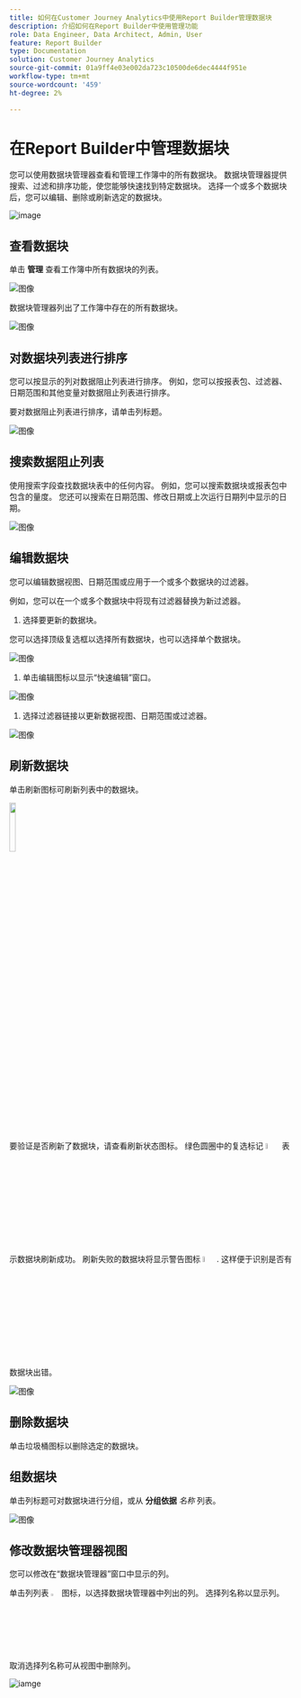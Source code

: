 ```yaml
---
title: 如何在Customer Journey Analytics中使用Report Builder管理数据块
description: 介绍如何在Report Builder中使用管理功能
role: Data Engineer, Data Architect, Admin, User
feature: Report Builder
type: Documentation
solution: Customer Journey Analytics
source-git-commit: 01a9ff4e03e002da723c10500de6dec4444f951e
workflow-type: tm+mt
source-wordcount: '459'
ht-degree: 2%

---
```



# 在Report Builder中管理数据块

您可以使用数据块管理器查看和管理工作簿中的所有数据块。 数据块管理器提供搜索、过滤和排序功能，使您能够快速找到特定数据块。 选择一个或多个数据块后，您可以编辑、删除或刷新选定的数据块。

![image](./assets/image52.png)

## 查看数据块

单击 **管理** 查看工作簿中所有数据块的列表。


![图像](./assets/image53.png)

数据块管理器列出了工作簿中存在的所有数据块。 

![图像](./assets/image52.png)

## 对数据块列表进行排序

您可以按显示的列对数据阻止列表进行排序。 例如，您可以按报表包、过滤器、日期范围和其他变量对数据阻止列表进行排序。

要对数据阻止列表进行排序，请单击列标题。

![图像](./assets/image54.png)

## 搜索数据阻止列表

使用搜索字段查找数据块表中的任何内容。 例如，您可以搜索数据块或报表包中包含的量度。 您还可以搜索在日期范围、修改日期或上次运行日期列中显示的日期。

![图像](./assets/image55.png)

## 编辑数据块

您可以编辑数据视图、日期范围或应用于一个或多个数据块的过滤器。

例如，您可以在一个或多个数据块中将现有过滤器替换为新过滤器。

1. 选择要更新的数据块。

您可以选择顶级复选框以选择所有数据块，也可以选择单个数据块。

![图像](./assets/image56.png)

1. 单击编辑图标以显示“快速编辑”窗口。

![图像](./assets/image58.png)

1. 选择过滤器链接以更新数据视图、日期范围或过滤器。

![图像](./assets/image59.png)

## 刷新数据块

单击刷新图标可刷新列表中的数据块。

<img src="./assets/refresh-icon.png" width="15%"/>

要验证是否刷新了数据块，请查看刷新状态图标。 绿色圆圈中的复选标记 <img src="./assets/refresh-success.png" width="5%"/> 表示数据块刷新成功。 刷新失败的数据块将显示警告图标 <img src="./assets/refresh-failure.png" width="5%"/>.  这样便于识别是否有数据块出错。


![图像](./assets/image512.png)

## 删除数据块

单击垃圾桶图标以删除选定的数据块。

## 组数据块

单击列标题可对数据块进行分组，或从 **分组依据** *名称* 列表。

![图像](./assets/image514.png)

## 修改数据块管理器视图

您可以修改在“数据块管理器”窗口中显示的列。


单击列列表 <img src="./assets/image515.png" width="3%"/> 图标，以选择数据块管理器中列出的列。 选择列名称以显示列。 取消选择列名称可从视图中删除列。

![iamge](./assets/image516.png)
